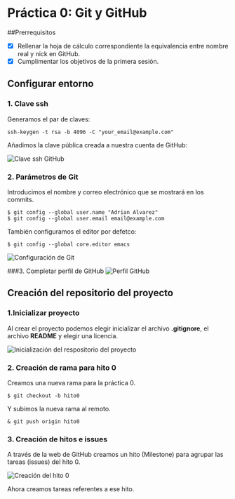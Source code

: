 # Práctica 0: Git y GitHub
##Prerrequisitos
- [x] Rellenar la hoja de cálculo correspondiente la equivalencia entre nombre real y nick en GitHub.
- [x] Cumplimentar los objetivos de la primera sesión.
## Configurar entorno
### 1. Clave ssh
Generamos el par de claves:

    ssh-keygen -t rsa -b 4096 -C "your_email@example.com"

Añadimos la clave pública creada a nuestra cuenta de GitHub:

![Clave ssh GitHub](https://github.com/adalsa91/PracticasIV/blob/hito0/images/practica0/image1.png)

### 2. Parámetros de Git
Introducimos el nombre y correo electrónico que se mostrará en los commits.

    $ git config --global user.name "Adrian Alvarez"
    $ git config --global user.email email@example.com

También configuramos el editor por defetco:

    $ git config --global core.editor emacs

![Configuración de Git](https://github.com/adalsa91/PracticasIV/blob/hito0/images/practica0/image2.png)

###3. Completar perfil de GitHub
![Perfil GitHub](https://github.com/adalsa91/PracticasIV/blob/hito0/practica0/image3.png)


## Creación del repositorio del proyecto
### 1.Inicializar proyecto
Al crear el proyecto podemos elegir inicializar el archivo **.gitignore**, el archivo **README** y elegir una licencia.

![Inicialización del respositorio del proyecto](https://github.com/adalsa91/PracticasIV/blob/hito0/practica0/image4.png)

### 2. Creación de rama para hito 0
Creamos una nueva rama para la práctica 0.

    $ git checkout -b hito0

Y subimos la nueva rama al remoto.

    & git push origin hito0

### 3. Creación de hitos e issues
A través de la web de GitHub creamos un hito (Milestone) para agrupar las tareas (issues) del hito 0.

![Creación del hito 0](https://github.com/adalsa91/PracticasIV/blob/hito0/practica0/image5.png)

Ahora creamos tareas referentes a ese hito.
